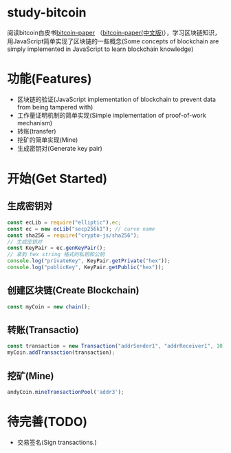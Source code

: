 # study-bitcoin
阅读bitcoin白皮书[bitcoin-paper](https://bitcoin.org/bitcoin.pdf) （[bitcoin-paper(中文版)](https://bitcoin.org/files/bitcoin-paper/bitcoin_zh_cn.pdf)），学习区块链知识，用JavaScript简单实现了区块链的一些概念(Some concepts of blockchain are simply implemented in JavaScript to learn blockchain knowledge)

# 功能(Features)
* 区块链的验证(JavaScript implementation of blockchain to prevent data from being tampered with)
* 工作量证明机制的简单实现(Simple implementation of proof-of-work mechanism)
* 转账(transfer)
* 挖矿的简单实现(Mine)
* 生成密钥对(Generate key pair)

# 开始(Get Started)

## 生成密钥对
```JavaScript
const ecLib = require("elliptic").ec;
const ec = new ecLib("secp256k1"); // curve name
const sha256 = require("crypto-js/sha256");
// 生成密钥对 
const KeyPair = ec.genKeyPair();
// 拿到 hex string 格式的私钥和公钥
console.log("privateKey", KeyPair.getPrivate("hex"));
console.log("publicKey", KeyPair.getPublic("hex"));

```
## 创建区块链(Create Blockchain)

```JavaScript
const myCoin = new chain();
```
## 转账(Transactio)

```JavaScript
const transaction = new Transaction("addrSender1", "addrReceiver1", 10);
myCoin.addTransaction(transaction);
```

## 挖矿(Mine)

```JavaScript
andyCoin.mineTransactionPool('addr3');
```

# 待完善(TODO)
* 交易签名(Sign transactions.)